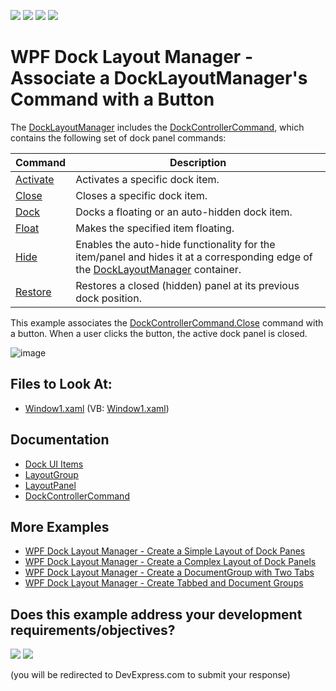 <!-- default badges list -->
![](https://img.shields.io/endpoint?url=https://codecentral.devexpress.com/api/v1/VersionRange/128615391/24.2.1%2B)
[![](https://img.shields.io/badge/Open_in_DevExpress_Support_Center-FF7200?style=flat-square&logo=DevExpress&logoColor=white)](https://supportcenter.devexpress.com/ticket/details/E1620)
[![](https://img.shields.io/badge/📖_How_to_use_DevExpress_Examples-e9f6fc?style=flat-square)](https://docs.devexpress.com/GeneralInformation/403183)
[![](https://img.shields.io/badge/💬_Leave_Feedback-feecdd?style=flat-square)](#does-this-example-address-your-development-requirementsobjectives)
<!-- default badges end -->

# WPF Dock Layout Manager - Associate a DockLayoutManager's Command with a Button


The [DockLayoutManager](https://docs.devexpress.com/WPF/DevExpress.Xpf.Docking.DockLayoutManager) includes the [DockControllerCommand](https://docs.devexpress.com/WPF/DevExpress.Xpf.Docking.DockControllerCommand), which contains the following set of dock panel commands:

| Command | Description |
|-----|----|
| [Activate](https://docs.devexpress.com/WPF/DevExpress.Xpf.Docking.DockControllerCommand.Activate) | Activates a specific dock item. |
| [Close](https://docs.devexpress.com/WPF/DevExpress.Xpf.Docking.DockControllerCommand.Close) | Closes a specific dock item. |
| [Dock](https://docs.devexpress.com/WPF/DevExpress.Xpf.Docking.DockControllerCommand.Dock) | Docks a floating or an auto-hidden dock item. |
| [Float](https://docs.devexpress.com/WPF/DevExpress.Xpf.Docking.DockControllerCommand.Float) | Makes the specified item floating. |
| [Hide](https://docs.devexpress.com/WPF/DevExpress.Xpf.Docking.DockControllerCommand.Hide) | Enables the auto-hide functionality for the item/panel and hides it at a corresponding edge of the [DockLayoutManager](https://docs.devexpress.com/WPF/DevExpress.Xpf.Docking.DockLayoutManager) container. |
| [Restore](https://docs.devexpress.com/WPF/DevExpress.Xpf.Docking.DockControllerCommand.Restore) | Restores a closed (hidden) panel at its previous dock position. |

This example associates the [DockControllerCommand.Close](https://docs.devexpress.com/WPF/DevExpress.Xpf.Docking.DockControllerCommand.Close) command with a button. When a user clicks the button, the active dock panel is closed.

![image](https://user-images.githubusercontent.com/12169834/173897637-5f73cbb6-cc5f-43db-a8a6-4a5126d4eb3f.png)

<!-- default file list -->
## Files to Look At:

* [Window1.xaml](./CS/DXDockingCommand/Window1.xaml) (VB: [Window1.xaml](./VB/DXDockingCommand/Window1.xaml))
<!-- default file list end -->

## Documentation

- [Dock UI Items](https://docs.devexpress.com/WPF/7209/controls-and-libraries/layout-management/dock-windows/dock-items)
- [LayoutGroup](https://docs.devexpress.com/WPF/DevExpress.Xpf.Docking.LayoutGroup)
- [LayoutPanel](https://docs.devexpress.com/WPF/DevExpress.Xpf.Docking.LayoutPanel)
- [DockControllerCommand](https://docs.devexpress.com/WPF/DevExpress.Xpf.Docking.DockControllerCommand)

## More Examples

- [WPF Dock Layout Manager - Create a Simple Layout of Dock Panes](https://github.com/DevExpress-Examples/how-to-create-a-simple-layout-of-dock-panes-e1600)
- [WPF Dock Layout Manager - Create a Complex Layout of Dock Panels](https://github.com/DevExpress-Examples/how-to-create-a-complex-layout-of-dock-panels-e1663)
- [WPF Dock Layout Manager - Сreate a DocumentGroup with Two Tabs](https://github.com/DevExpress-Examples/how-to-create-a-documentgroup-with-two-tabs-e1670)
- [WPF Dock Layout Manager - Create Tabbed and Document Groups](https://github.com/DevExpress-Examples/how-to-create-a-tabbedgroup-and-documentgroup-groups-e1656)
<!-- feedback -->
## Does this example address your development requirements/objectives?

[<img src="https://www.devexpress.com/support/examples/i/yes-button.svg"/>](https://www.devexpress.com/support/examples/survey.xml?utm_source=github&utm_campaign=wpf-docklayoutmanager-associate-a-command-with-a-button&~~~was_helpful=yes) [<img src="https://www.devexpress.com/support/examples/i/no-button.svg"/>](https://www.devexpress.com/support/examples/survey.xml?utm_source=github&utm_campaign=wpf-docklayoutmanager-associate-a-command-with-a-button&~~~was_helpful=no)

(you will be redirected to DevExpress.com to submit your response)
<!-- feedback end -->
